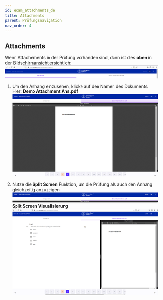 ```yaml
---
id: exam_attachments_de
title: Attachments
parent: Prüfungsnavigation
nav_order: 4
---
```


## Attachments

Wenn Attachements in der Prüfung vorhanden sind, dann ist dies **oben** in der Bildschirmansicht ersichtlich:
[![Split-Screen-Leiste](assets/attachments-bar.png)](assets/attachments-bar.png)

1. Um den Anhang einzusehen, klicke auf den Namen des Dokuments. Hier: **Demo Attachment Ans.pdf**
[![Attachment-Screen](assets/attachments-view.png)](assets/attachments-view.png)

1. Nutze die **Split Screen** Funktion, um die Prüfung als auch den Anhang gleichzeitig anzuzeigen
[![Attachment-SplitScreen-Bar](assets/attachments-splitbar.png)](assets/attachments-splitbar.png)
**Split Screen Visualisierung**
[![Attachment-SplitScreen](assets/attachments-splitscreen.png)](assets/attachments-splitscreen.png)





